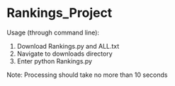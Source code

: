 # Rankings_Project

Usage (through command line):

1. Download Rankings.py and ALL.txt
2. Navigate to downloads directory
3. Enter python Rankings.py 

Note: Processing should take no more than 10 seconds
